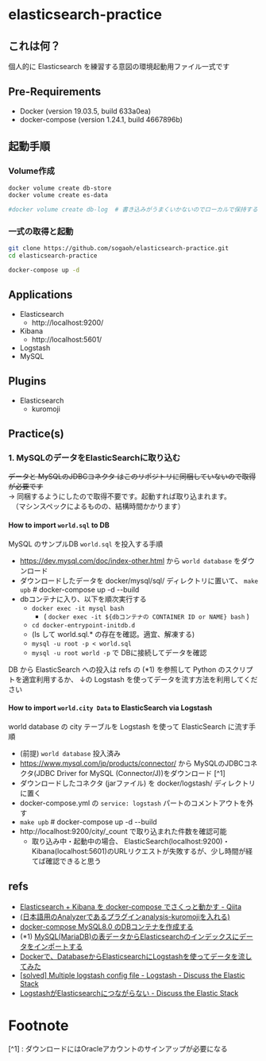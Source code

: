 # elasticsearch-practice

## これは何？
個人的に Elasticsearch を練習する意図の環境起動用ファイル一式です

## Pre-Requirements
- Docker (version 19.03.5, build 633a0ea)
- docker-compose (version 1.24.1, build 4667896b)

## 起動手順

### Volume作成

```sh
docker volume create db-store
docker volume create es-data

#docker volume create db-log  # 書き込みがうまくいかないのでローカルで保持する
```

### 一式の取得と起動
```sh
git clone https://github.com/sogaoh/elasticsearch-practice.git
cd elasticsearch-practice

docker-compose up -d
```

## Applications
- Elasticsearch
    - http://localhost:9200/
- Kibana 
    - http://localhost:5601/
- Logstash
- MySQL

## Plugins
- Elasticsearch
    - kuromoji


## Practice(s)

### 1. MySQLのデータをElasticSearchに取り込む

~~データと MySQLのJDBCコネクタ はこのリポジトリに同梱していないので取得が必要です~~  
-> 同梱するようにしたので取得不要です。起動すれば取り込まれます。  
　（マシンスペックによるものの、結構時間かかります）


#### How to import `world.sql` to DB
MySQL のサンプルDB `world.sql` を投入する手順

- https://dev.mysql.com/doc/index-other.html から `world database` をダウンロード
- ダウンロードしたデータを docker/mysql/sql/ ディレクトリに置いて、 `make upb` # docker-compose up -d --build
- dbコンテナに入り、以下を順次実行する
    - `docker exec -it mysql bash`
        - ( `docker exec -it ${dbコンテナの CONTAINER ID or NAME} bash` )
    - `cd docker-entrypoint-initdb.d`
    - (ls して world.sql.* の存在を確認。適宜、解凍する)
    - `mysql -u root -p < world.sql`
    - `mysql -u root world -p` で DBに接続してデータを確認

DB から ElasticSearch への投入は refs の (*1) を参照して Python のスクリプトを適宜利用するか、
↓の Logstash を使ってデータを流す方法を利用してください


#### How to import `world.city Data` to ElasticSearch via Logstash 
world database の city テーブルを Logstash を使って ElasticSearch に流す手順

- (前提) `world database` 投入済み
- https://www.mysql.com/jp/products/connector/ から MySQLのJDBCコネクタ(JDBC Driver for MySQL (Connector/J))をダウンロード [^1]
- ダウンロードしたコネクタ (jarファイル) を docker/logstash/ ディレクトリに置く
- docker-compose.yml の `service: logstash` パートのコメントアウトを外す
- `make upb` # docker-compose up -d --build
- http://localhost:9200/city/_count で取り込まれた件数を確認可能
    - 取り込み中・起動中の場合、 ElasticSearch(localhost:9200)・Kibana(localhost:5601)のURLリクエストが失敗するが、少し時間が経てば確認できると思う


## refs
- [Elasticsearch + Kibana を docker-compose でさくっと動かす - Qiita](https://qiita.com/nobuman/items/6308ea3bfd0aa0c58fdb)
- [(日本語用のAnalyzerであるプラグインanalysis-kuromojiを入れる)](https://tsgkdt.hatenablog.jp/entry/2019/01/03/215752)
- [docker-compose MySQL8.0 のDBコンテナを作成する](https://qiita.com/ucan-lab/items/b094dbfc12ac1cbee8cb)
- (*1) [MySQL(MariaDB)の表データからElasticsearchのインデックスにデータをインポートする](https://qiita.com/halhosono/items/91a54ef1ac691f43c11c) 
- [Dockerで、DatabaseからElasticsearchにLogstashを使ってデータを流してみた](https://qiita.com/takayuki-miura0203/items/ba9d59a8b267d785d0c6)
- [[solved] Multiple logstash config file - Logstash - Discuss the Elastic Stack](https://discuss.elastic.co/t/solved-multiple-logstash-config-file/51692/10)
- [LogstashがElasticsearchにつながらない - Discuss the Elastic Stack](https://discuss.elastic.co/t/logstash-elasticsearch/206159/2)

# Footnote
[^1] : ダウンロードにはOracleアカウントのサインアップが必要になる